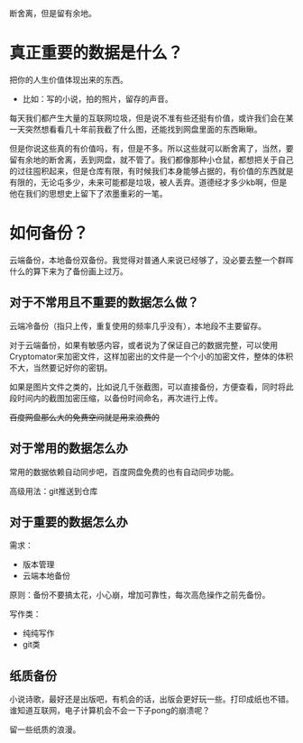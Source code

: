 断舍离，但是留有余地。

# 真正重要的数据是什么？

把你的人生价值体现出来的东西。
   - 比如：写的小说，拍的照片，留存的声音。

每天我们都产生大量的互联网垃圾，但是说不准有些还挺有价值，或许我们会在某一天突然想看看几十年前我截了什么图，还能找到网盘里面的东西瞅瞅。

但是你说这些真的有价值吗，有，但是不多。所以这些就可以断舍离了，当然，要留有余地的断舍离，丢到网盘，就不管了。我们都像那种小仓鼠，都想把关于自己的过往囤积起来，但是仓库有限，有时候我们本身能够占据的，有价值的东西就是有限的，无论屯多少，未来可能都是垃圾，被人丢弃。道德经才多少kb啊，但是他在我们的思想史上留下了浓墨重彩的一笔。

# 如何备份？

云端备份，本地备份双备份。我觉得对普通人来说已经够了，没必要去整一个群晖什么的算下来为了备份画上过万。

## 对于不常用且不重要的数据怎么做？

云端冷备份（指只上传，重复使用的频率几乎没有），本地段不主要留存。

对于云端备份，如果有敏感内容，或者说为了保证自己的数据完整，可以使用Cryptomator来加密文件，这样加密出的文件是一个个小的加密文件，整体的体积不大，当然要记好你的密钥。

如果是图片文件之类的，比如说几千张截图，可以直接备份，方便查看，同时将此段时间内的截图加密压缩，以备份时间命名，再次进行上传。

~~百度网盘那么大的免费空间就是用来浪费的~~

## 对于常用的数据怎么办

常用的数据依赖自动同步吧，百度网盘免费的也有自动同步功能。

高级用法：git推送到仓库

## 对于重要的数据怎么办

需求：
- 版本管理
- 云端本地备份

原则：备份不要搞太花，小心崩，增加可靠性，每次高危操作之前先备份。

写作类：
- 纯纯写作
- git类

## 纸质备份

小说诗歌，最好还是出版吧，有机会的话，出版会更好玩一些。打印成纸也不错。谁知道互联网，电子计算机会不会一下子pong的崩溃呢？

留一些纸质的浪漫。